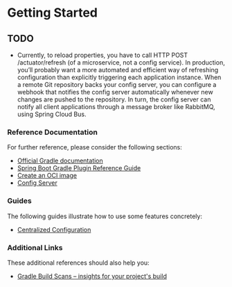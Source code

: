 # Getting Started

## TODO
- Currently, to reload properties, you have to call HTTP POST /actuator/refresh (of a microservice, not a config service). In production, you’ll probably want a more automated and efficient way of refreshing configuration than explicitly triggering each application instance. When a remote Git repository backs your config server, you can configure a webhook that notifies the config server automatically whenever new changes are pushed to the repository. In turn, the config server can notify all client applications through a message broker like RabbitMQ, using Spring Cloud Bus.

### Reference Documentation
For further reference, please consider the following sections:

* [Official Gradle documentation](https://docs.gradle.org)
* [Spring Boot Gradle Plugin Reference Guide](https://docs.spring.io/spring-boot/docs/3.2.1/gradle-plugin/reference/html/)
* [Create an OCI image](https://docs.spring.io/spring-boot/docs/3.2.1/gradle-plugin/reference/html/#build-image)
* [Config Server](https://docs.spring.io/spring-cloud-config/docs/current/reference/html/#_spring_cloud_config_server)

### Guides
The following guides illustrate how to use some features concretely:

* [Centralized Configuration](https://spring.io/guides/gs/centralized-configuration/)

### Additional Links
These additional references should also help you:

* [Gradle Build Scans – insights for your project's build](https://scans.gradle.com#gradle)
